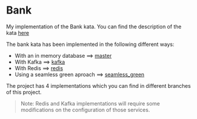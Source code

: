 # Bank
My implementation of the Bank kata. You can find the description of the kata [here](https://katalyst.codurance.com/bank)

The bank kata has been implemented in the following different ways:
* With an in memory database ==> [master](https://github.com/apavlidi/Bank/tree/master)
* With Kafka ==> [kafka](https://github.com/apavlidi/Bank/tree/kafka)
* With Redis ==> [redis](https://github.com/apavlidi/Bank/tree/redis)
* Using a seamless green aproach ==> [seamless_green](https://github.com/apavlidi/Bank/tree/seamless_green)

The project has 4 implementations which you can find in different branches of this project.

> Note: Redis and Kafka implementations will require some modifications on the configuration of those services. 
